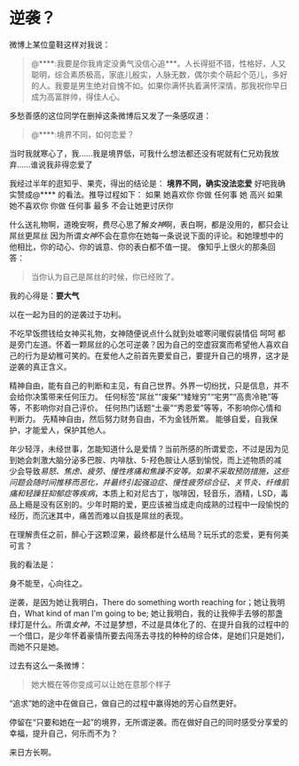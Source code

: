 逆袭？
=====
 
微博上某位童鞋这样对我说：
 
> @\*\*\*\*:我要是你我肯定没勇气没信心追\*\*\*。人长得挺不错，性格好，人又聪明，综合素质极高，家底儿殷实，人脉无数，偶尔卖个萌起个范儿，多好的人。我要是男生绝对自愧不如。如果你满怀执着满怀深情，那我祝你早日成为高富胖帅，得佳人心。
 
多愁善感的这位同学在删掉这条微博后又发了一条感叹道：
> @\*\*\*\*:境界不同，如何恋爱？
 
当时我就寒心了，我……我是境界低，可我什么想法都还没有呢就有仁兄劝我放弃……谁说我非得恋爱了
 
我经过半年的逛知乎、果壳，得出的结论是：
**境界不同，确实没法恋爱**
好吧我确实赞成@\*\*\*\* 的看法。推导过程如下：
如果 她喜欢你
    你做 任何事
    她 高兴
如果 她不喜欢你
   你做 任何事
   最多 不会让她更讨厌你
 
什么送礼物啊，道晚安啊，费尽心思了解*女神*啊，表白啊，都是没用的，都只会让屌丝更屌丝
因为所谓*女神*不会在意你在她每一条说说下面的评论。和她理想中的他相比，你的动心、你的诚意、你的表白都不值一提。
像知乎上很火的那条回答：
>    当你认为自己是屌丝的时候，你已经败了。
 
我的心得是：**要大气**
 
以在一起为目的的逆袭过于功利。
 
不吃早饭攒钱给女神买礼物，女神随便说点什么就到处嘘寒问暖假装情侣 呵呵 都是旁门左道。怀着一颗屌丝的心怎可逆袭？因为自己的空虚寂寞而希望他人喜欢自己的行为是幼稚可笑的。在爱他人之前首先要爱自己，要提升自己的境界，这才是逆袭的真正含义。
 
精神自由，能有自己的判断和主见，有自己世界。外界一切纷扰，只是信息，并不会给你决策带来任何压力。
任何标签“屌丝”“废柴”“矮矬穷”“宅男”“高贵冷艳”等等，不影响你对自己评价。
任何热门话题“土豪”“秀恩爱”等等，不影响你心情和判断力。
先精神自由，然后努力财务自由，不为金钱所累。
能够自爱，自我保护，才能爱人，保护其他人。
 
年少轻浮，未经世事，怎能知道什么是爱情？当前所感的所谓爱恋，不过是因为见到她会刺激大脑分泌多巴胺、内啡肽、5-羟色胺让人感到愉悦，而上述物质的减少会导致*易怒、焦虑、疲劳、慢性疼痛和焦躁不安等。如果不采取预防措施，这些问题会随时间推移而恶化，并最终引起强迫症、慢性疲劳综合征、关节炎、纤维肌痛和轻躁狂抑郁症等疾病*，本质上和对尼古丁，咖啡因，轻音乐，酒精，LSD，毒品上瘾是没有区别的。少年时期的爱，更应该被当成走向成熟的过程中一段愉悦的经历，而沉迷其中，痛苦而难以自拔是屌丝的表现。
 
在理解责任之前，醉心于这颗涩果，最终都是什么结局？玩乐式的恋爱，更有何美可言？
 
我的看法是：
 
身不能至，心向往之。
 
逆袭，是因为她让我明白，There do something worth reaching for；她让我明白，What kind of man I'm going to be; 她让我明白，我的让我伸手去够的那盏绿灯是什么。所谓*女神*，不过是梦想，不过是具体化了的、在提升自我的过程中的一个借口，是少年怀着豪情所要去闯荡去寻找的种种的综合体，是她们只是她们，而她不只是她。
 
过去有这么一条微博：

>	她大概在等你变成可以让她在意那个样子	

“追求”她的途中在做自己，做自己的过程中赢得她的芳心自然更好。
 
停留在“只要和她在一起”的境界，无所谓逆袭。而在做好自己的同时感受分享爱的幸福，提升自己，何乐而不为？
 
来日方长啊。